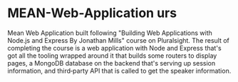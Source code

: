 # MEAN-Web-Application urs
Mean Web Application built following "Building Web Applications with Node.js and Express By Jonathan Mills" course on Pluralsight. The result of completing the course is a web application with Node and Express that's got all the tooling wrapped around it that builds some routers to display pages, a MongoDB database on the backend that's serving up session information, and third‑party API that is called to get the speaker information.
